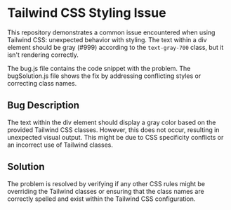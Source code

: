 # Tailwind CSS Styling Issue

This repository demonstrates a common issue encountered when using Tailwind CSS: unexpected behavior with styling. The text within a div element should be gray (#999) according to the `text-gray-700` class, but it isn't rendering correctly. 

The bug.js file contains the code snippet with the problem. The bugSolution.js file shows the fix by addressing conflicting styles or correcting class names.

## Bug Description

The text within the div element should display a gray color based on the provided Tailwind CSS classes. However, this does not occur, resulting in unexpected visual output. This might be due to CSS specificity conflicts or an incorrect use of Tailwind classes.

## Solution

The problem is resolved by verifying if any other CSS rules might be overriding the Tailwind classes or ensuring that the class names are correctly spelled and exist within the Tailwind CSS configuration.
